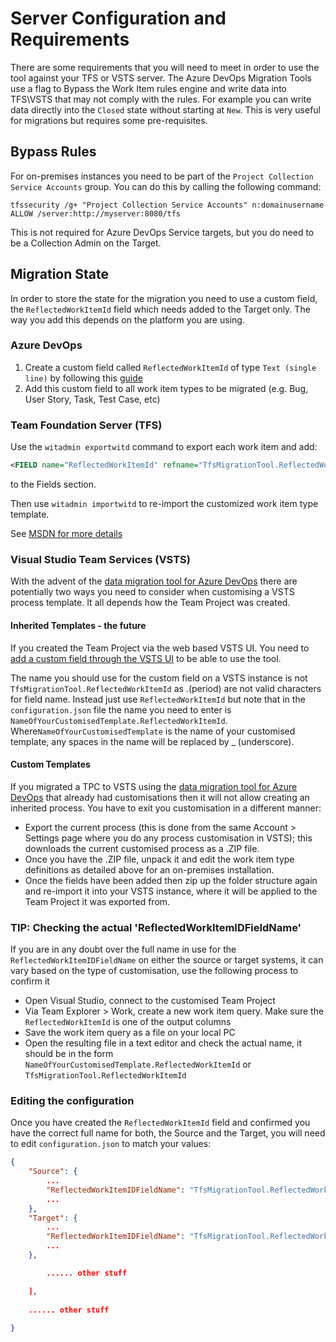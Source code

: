 # Server Configuration and Requirements

There are some requirements that you will need to meet in order to use the tool against your TFS or VSTS server. The Azure DevOps Migration Tools use a flag to Bypass the Work Item rules engine and write data into TFS\VSTS that may not comply with the rules. For example you can write data directly into the `Closed` state without starting at `New`. This is very useful for migrations but requires some pre-requisites.

## Bypass Rules

For on-premises instances you need to be part of the `Project Collection Service Accounts` group. You can do this by calling the following command:

`tfssecurity /g+ "Project Collection Service Accounts" n:domainusername ALLOW /server:http://myserver:8080/tfs`

This is not required for Azure DevOps Service targets, but you do need to be a Collection Admin on the Target.

## Migration State

In order to store the state for the migration you need to use a custom field, the `ReflectedWorkItemId` field which needs added to the Target only. The way you add this depends on the platform you are using.

### Azure DevOps

1. Create a custom field called `ReflectedWorkItemId` of type `Text (single line)` by following this [guide](https://docs.microsoft.com/en-us/azure/devops/organizations/settings/work/add-custom-field?view=azure-devops)
1.  Add this custom field to all work item types to be migrated (e.g. Bug, User Story, Task, Test Case, etc)

### Team Foundation Server (TFS)

Use the `witadmin exportwitd` command to export each work item and add:

```xml
<FIELD name="ReflectedWorkItemId" refname="TfsMigrationTool.ReflectedWorkItemId" type="String" />
```

to the Fields section.

Then use `witadmin importwitd` to re-import the customized work item type template. 

See [MSDN for more details](https://msdn.microsoft.com/en-us/library/dd236914.aspx)

### Visual Studio Team Services (VSTS)

With the advent of the [data migration tool for Azure DevOps](https://learn.microsoft.com/en-us/azure/devops/migrate/migration-overview) there are potentially two ways you need to consider when customising a VSTS process template. It all depends how the Team Project was created.

#### Inherited Templates - the future ####

If you created the Team Project via the web based VSTS UI. You need to [add a custom field through the VSTS UI](https://blogs.msdn.microsoft.com/visualstudioalm/2015/12/10/adding-a-custom-field-to-a-work-item/) to be able to use the tool.

The name you should use for the custom field on a VSTS instance is not `TfsMigrationTool.ReflectedWorkItemId` as .(period) are not valid characters for field name. Instead just use `ReflectedWorkItemId` but note that in the `configuration.json` file the name you need to enter is `NameOfYourCustomisedTemplate.ReflectedWorkItemId`. Where`NameOfYourCustomisedTemplate` is the name of your customised template, any spaces in the name will be replaced by _ (underscore). 

#### Custom Templates ####

If you migrated a TPC to VSTS using the [data migration tool for Azure DevOps](https://learn.microsoft.com/en-us/azure/devops/migrate/migration-overview) that already had customisations then it will not allow creating an inherited process. You have to exit you customisation in a different manner:

- Export the current process (this is done from the same Account > Settings page where you do any process customisation in VSTS); this downloads the current customised process as a .ZIP file. 
- Once you have the .ZIP file, unpack it and edit the work item type definitions as detailed above for an on-premises installation.
- Once the fields have been added then zip up the folder structure again and re-import it into your VSTS instance, where it will be applied to the Team Project it was exported from. 

### TIP: Checking the actual 'ReflectedWorkItemIDFieldName' ###

If you are in any doubt over the full name in use for the `ReflectedWorkItemIDFieldName` on either the source or target systems, it can vary based on the type of customisation, use the following process to confirm it

- Open Visual Studio, connect to the customised Team Project
- Via Team Explorer > Work, create a new work item query. Make sure the `ReflectedWorkItemId` is one of the output columns
- Save the work item query as a file on your local PC
- Open the resulting file in a text editor and check the actual name, it should be in the form `NameOfYourCustomisedTemplate.ReflectedWorkItemId` or `TfsMigrationTool.ReflectedWorkItemId`

### Editing the configuration ###

Once you have created the `ReflectedWorkItemId` field and confirmed you have the correct full name for both, the Source and the Target, you will need to edit `configuration.json` to match your values:


```JSON
{
	"Source": {
		...
		"ReflectedWorkItemIDFieldName": "TfsMigrationTool.ReflectedWorkItemId",
		...
	},
	"Target": {
		...
		"ReflectedWorkItemIDFieldName": "TfsMigrationTool.ReflectedWorkItemId",
		...
	},

    	...... other stuff

	],
	
	...... other stuff
    
}
```
